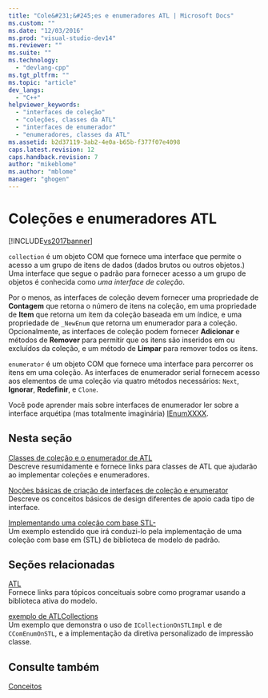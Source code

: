```yaml
---
title: "Cole&#231;&#245;es e enumeradores ATL | Microsoft Docs"
ms.custom: ""
ms.date: "12/03/2016"
ms.prod: "visual-studio-dev14"
ms.reviewer: ""
ms.suite: ""
ms.technology: 
  - "devlang-cpp"
ms.tgt_pltfrm: ""
ms.topic: "article"
dev_langs: 
  - "C++"
helpviewer_keywords: 
  - "interfaces de coleção"
  - "coleções, classes da ATL"
  - "interfaces de enumerador"
  - "enumeradores, classes da ATL"
ms.assetid: b2d37119-3ab2-4e0a-b65b-f377f07e4098
caps.latest.revision: 12
caps.handback.revision: 7
author: "mikeblome"
ms.author: "mblome"
manager: "ghogen"
---
```

# Cole&#231;&#245;es e enumeradores ATL
[!INCLUDE[vs2017banner](../assembler/inline/includes/vs2017banner.md)]

`collection` é um objeto COM que fornece uma interface que permite o acesso a um grupo de itens de dados \(dados brutos ou outros objetos.\)  Uma interface que segue o padrão para fornecer acesso a um grupo de objetos é conhecida como *uma interface de coleção*.  
  
 Por o menos, as interfaces de coleção devem fornecer uma propriedade de **Contagem** que retorna o número de itens na coleção, em uma propriedade de **Item** que retorna um item da coleção baseada em um índice, e uma propriedade de `_NewEnum` que retorna um enumerador para a coleção.  Opcionalmente, as interfaces de coleção podem fornecer **Adicionar** e métodos de **Remover** para permitir que os itens são inseridos em ou excluídos da coleção, e um método de **Limpar** para remover todos os itens.  
  
 `enumerator` é um objeto COM que fornece uma interface para percorrer os itens em uma coleção.  As interfaces de enumerador serial fornecem acesso aos elementos de uma coleção via quatro métodos necessários: `Next`, **Ignorar**, **Redefinir**, e `Clone`.  
  
 Você pode aprender mais sobre interfaces de enumerador ler sobre a interface arquétipa \(mas totalmente imaginária\) [IEnumXXXX](https://msdn.microsoft.com/en-us/library/ms680089.aspx).  
  
## Nesta seção  
 [Classes de coleção e o enumerador de ATL](../atl/atl-collection-and-enumerator-classes.md)  
 Descreve resumidamente e fornece links para classes de ATL que ajudarão ao implementar coleções e enumeradores.  
  
 [Noções básicas de criação de interfaces de coleção e enumerator](../atl/design-principles-for-collection-and-enumerator-interfaces.md)  
 Descreve os conceitos básicos de design diferentes de apoio cada tipo de interface.  
  
 [Implementando uma coleção com base STL\-](../atl/implementing-an-stl-based-collection.md)  
 Um exemplo estendido que irá conduzi\-lo pela implementação de uma coleção com base em \(STL\) de biblioteca de modelo de padrão.  
  
## Seções relacionadas  
 [ATL](../atl/active-template-library-atl-concepts.md)  
 Fornece links para tópicos conceituais sobre como programar usando a biblioteca ativa do modelo.  
  
 [exemplo de ATLCollections](../top/visual-cpp-samples.md)  
 Um exemplo que demonstra o uso de `ICollectionOnSTLImpl` e de `CComEnumOnSTL`, e a implementação da diretiva personalizado de impressão classe.  
  
## Consulte também  
 [Conceitos](../atl/active-template-library-atl-concepts.md)